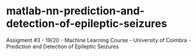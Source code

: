 # matlab-nn-prediction-and-detection-of-epileptic-seizures
 Assigment #3 - 19/20 - Machine Learning Course - University of Coimbra - Prediction and Detection of Epileptic Seizures
